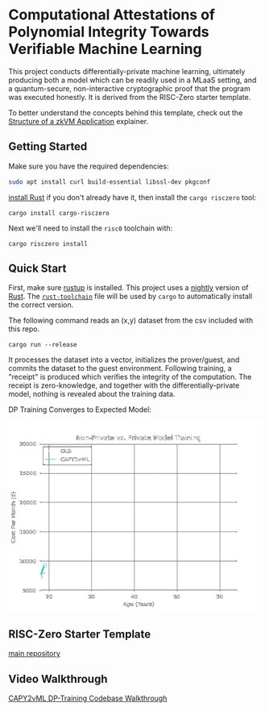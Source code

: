 [install-rust]: https://doc.rust-lang.org/cargo/getting-started/installation.html
# Computational Attestations of Polynomial Integrity Towards Verifiable Machine Learning

This project conducts differentially-private machine learning, ultimately producing both a model which can be readily used in a MLaaS setting, and a quantum-secure, non-interactive cryptographic proof that the program was executed honestly. It is derived from the RISC-Zero starter template.

To better understand the concepts behind this template, check out the [Structure of a zkVM Application] explainer.

## Getting Started

Make sure you have the required dependencies:
```bash
sudo apt install curl build-essential libssl-dev pkgconf
```

[install
Rust][install-rust] if you don't already have it, then install the `cargo
risczero` tool:
```
cargo install cargo-risczero
```

Next we'll need to install the `risc0` toolchain with:
```
cargo risczero install
```

## Quick Start

First, make sure [rustup](https://rustup.rs) is installed. This project uses a [nightly](https://doc.rust-lang.org/book/appendix-07-nightly-rust.html) version of [Rust](https://doc.rust-lang.org/book/ch01-01-installation.html). The [`rust-toolchain`](rust-toolchain) file will be used by `cargo` to automatically install the correct version.

The following command reads an (x,y) dataset from the csv included with this repo. 

```
cargo run --release
```

It processes the dataset into a vector, initializes the prover/guest, and commits the dataset to the guest environment. Following training, a "receipt" is produced which verifies the integrity of the computation. The receipt is zero-knowledge, and together with the differentially-private model, nothing is revealed about the training data.

DP Training Converges to Expected Model:

![dp_training](./img/dp_training.gif)


## RISC-Zero Starter Template
[main repository](http://www.github.com/risc0)

## Video Walkthrough
[CAPY2vML DP-Training Codebase Walkthrough](https://www.youtube.com/watch?v=o1dhu7udVsc&list=PLhWN89QoP265Mo0ddRCYVGepb6k946-E1)

[Structure of a zkVM Application]: https://dev.risczero.com/zkvm/developer-guide/zkvm-app-structure
